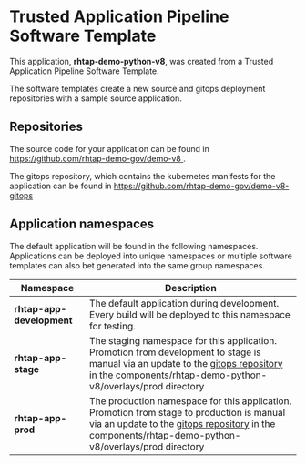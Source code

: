 # Trusted Application Pipeline Software Template

This application, **rhtap-demo-python-v8**, was created from a Trusted Application Pipeline Software Template.

The software templates create a new source and gitops deployment repositories with a sample source application. 

## Repositories

The source code for your application can be found in [https://github.com/rhtap-demo-gov/demo-v8 ](https://github.com/rhtap-demo-gov/demo-v8 ).
 
The gitops repository, which contains the kubernetes manifests for the application can be found in 
[https://github.com/rhtap-demo-gov/demo-v8-gitops ](https://github.com/rhtap-demo-gov/demo-v8-gitops ) 

## Application namespaces 

The default application will be found in the following namespaces. Applications can be deployed into unique namespaces or multiple software templates can also bet generated into the same group namespaces.  

|  Namespace   |  Description   |  
| -------- | -------- |   
| **rhtap-app-development** | The default application during development. Every build will be deployed to this namespace for testing. | 
| **rhtap-app-stage** | The staging namespace for this application. Promotion from development to stage is manual via an update to the [gitops repository](https://github.com/rhtap-demo-gov/demo-v8-gitops ) in the components/rhtap-demo-python-v8/overlays/prod directory |  
| **rhtap-app-prod** | The production namespace for this application. Promotion from stage to production is manual via an update to the [gitops repository](https://github.com/rhtap-demo-gov/demo-v8-gitops ) in the components/rhtap-demo-python-v8/overlays/prod directory | 